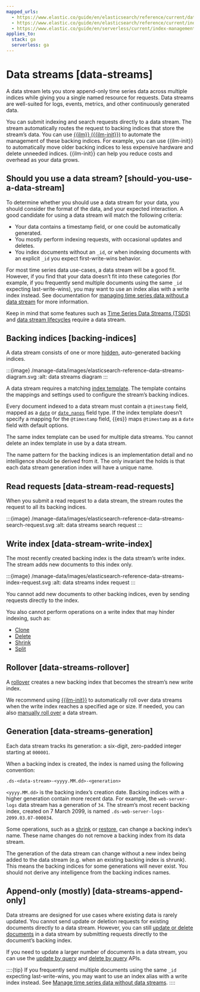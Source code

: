 ```yaml
---
mapped_urls:
  - https://www.elastic.co/guide/en/elasticsearch/reference/current/data-streams.html
  - https://www.elastic.co/guide/en/elasticsearch/reference/current/index-mgmt.html#manage-data-streams
  - https://www.elastic.co/guide/en/serverless/current/index-management.html#index-management-manage-data-streams
applies_to:
  stack: ga
  serverless: ga
---
```


# Data streams [data-streams]

A data stream lets you store append-only time series data across multiple indices while giving you a single named resource for requests. Data streams are well-suited for logs, events, metrics, and other continuously generated data.

You can submit indexing and search requests directly to a data stream. The stream automatically routes the request to backing indices that store the stream’s data. You can use [{{ilm}} ({{ilm-init}})](../lifecycle/index-lifecycle-management.md) to automate the management of these backing indices. For example, you can use {{ilm-init}} to automatically move older backing indices to less expensive hardware and delete unneeded indices. {{ilm-init}} can help you reduce costs and overhead as your data grows.


## Should you use a data stream? [should-you-use-a-data-stream]

To determine whether you should use a data stream for your data, you should consider the format of the data, and your expected interaction. A good candidate for using a data stream will match the following criteria:

* Your data contains a timestamp field, or one could be automatically generated.
* You mostly perform indexing requests, with occasional updates and deletes.
* You index documents without an `_id`, or when indexing documents with an explicit `_id` you expect first-write-wins behavior.

For most time series data use-cases, a data stream will be a good fit. However, if you find that your data doesn’t fit into these categories (for example, if you frequently send multiple documents using the same `_id` expecting last-write-wins), you may want to use an index alias with a write index instead. See documentation for [managing time series data without a data stream](../lifecycle/index-lifecycle-management/tutorial-automate-rollover.md#manage-time-series-data-without-data-streams) for more information.

Keep in mind that some features such as [Time Series Data Streams (TSDS)](../data-store/data-streams/time-series-data-stream-tsds.md) and [data stream lifecycles](../lifecycle/data-stream.md) require a data stream.


## Backing indices [backing-indices]

A data stream consists of one or more [hidden](elasticsearch://reference/elasticsearch/index-settings/index-modules.md#index-hidden), auto-generated backing indices.

:::{image} /manage-data/images/elasticsearch-reference-data-streams-diagram.svg
:alt: data streams diagram
:::

A data stream requires a matching [index template](templates.md). The template contains the mappings and settings used to configure the stream’s backing indices.

Every document indexed to a data stream must contain a `@timestamp` field, mapped as a [`date`](elasticsearch://reference/elasticsearch/mapping-reference/date.md) or [`date_nanos`](elasticsearch://reference/elasticsearch/mapping-reference/date_nanos.md) field type. If the index template doesn’t specify a mapping for the `@timestamp` field, {{es}} maps `@timestamp` as a `date` field with default options.

The same index template can be used for multiple data streams. You cannot delete an index template in use by a data stream.

The name pattern for the backing indices is an implementation detail and no intelligence should be derived from it. The only invariant the holds is that each data stream generation index will have a unique name.


## Read requests [data-stream-read-requests]

When you submit a read request to a data stream, the stream routes the request to all its backing indices.

:::{image} /manage-data/images/elasticsearch-reference-data-streams-search-request.svg
:alt: data streams search request
:::


## Write index [data-stream-write-index]

The most recently created backing index is the data stream’s write index. The stream adds new documents to this index only.

:::{image} /manage-data/images/elasticsearch-reference-data-streams-index-request.svg
:alt: data streams index request
:::

You cannot add new documents to other backing indices, even by sending requests directly to the index.

You also cannot perform operations on a write index that may hinder indexing, such as:

* [Clone](https://www.elastic.co/docs/api/doc/elasticsearch/operation/operation-indices-clone)
* [Delete](https://www.elastic.co/docs/api/doc/elasticsearch/operation/operation-indices-delete)
* [Shrink](https://www.elastic.co/docs/api/doc/elasticsearch/operation/operation-indices-shrink)
* [Split](https://www.elastic.co/docs/api/doc/elasticsearch/operation/operation-indices-split)


## Rollover [data-streams-rollover]

A [rollover](https://www.elastic.co/docs/api/doc/elasticsearch/operation/operation-indices-rollover) creates a new backing index that becomes the stream’s new write index.

We recommend using [{{ilm-init}}](../lifecycle/index-lifecycle-management.md) to automatically roll over data streams when the write index reaches a specified age or size. If needed, you can also [manually roll over](data-streams/use-data-stream.md#manually-roll-over-a-data-stream) a data stream.


## Generation [data-streams-generation]

Each data stream tracks its generation: a six-digit, zero-padded integer starting at `000001`.

When a backing index is created, the index is named using the following convention:

```text
.ds-<data-stream>-<yyyy.MM.dd>-<generation>
```

`<yyyy.MM.dd>` is the backing index’s creation date. Backing indices with a higher generation contain more recent data. For example, the `web-server-logs` data stream has a generation of `34`. The stream’s most recent backing index, created on 7 March 2099, is named `.ds-web-server-logs-2099.03.07-000034`.

Some operations, such as a [shrink](https://www.elastic.co/docs/api/doc/elasticsearch/operation/operation-indices-shrink) or [restore](../../deploy-manage/tools/snapshot-and-restore/restore-snapshot.md), can change a backing index’s name. These name changes do not remove a backing index from its data stream.

The generation of the data stream can change without a new index being added to the data stream (e.g. when an existing backing index is shrunk). This means the backing indices for some generations will never exist. You should not derive any intelligence from the backing indices names.


## Append-only (mostly) [data-streams-append-only]

Data streams are designed for use cases where existing data is rarely updated. You cannot send update or deletion requests for existing documents directly to a data stream. However, you can still [update or delete documents](data-streams/use-data-stream.md#update-delete-docs-in-a-backing-index) in a data stream by submitting requests directly to the document’s backing index.

If you need to update a larger number of documents in a data stream, you can use the [update by query](data-streams/use-data-stream.md#update-docs-in-a-data-stream-by-query) and [delete by query](data-streams/use-data-stream.md#delete-docs-in-a-data-stream-by-query) APIs.

::::{tip}
If you frequently send multiple documents using the same `_id` expecting last-write-wins, you may want to use an index alias with a write index instead. See [Manage time series data without data streams](../lifecycle/index-lifecycle-management/tutorial-automate-rollover.md#manage-time-series-data-without-data-streams).
::::



